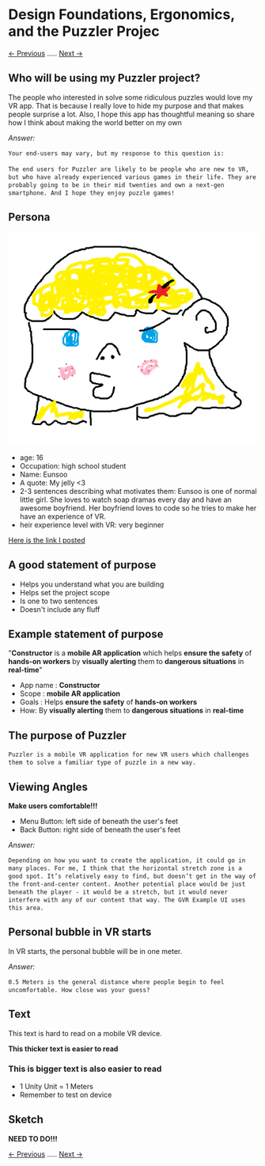 # Design Foundations, Ergonomics, and the Puzzler Projec
[<- Previous](README-4-1.md) ..... [Next ->](README-4-3.md)
## Who will be using my Puzzler project?
The people who interested in solve some ridiculous puzzles would love my VR app. That is because I really love to hide my purpose and that makes people surprise a lot. Also, I hope this app has thoughtful meaning so share how I think about making the world better on my own

*Answer:*

    Your end-users may vary, but my response to this question is:

    The end users for Puzzler are likely to be people who are new to VR, but who have already experienced various games in their life. They are probably going to be in their mid twenties and own a next-gen smartphone. And I hope they enjoy puzzle games!

## Persona
![Eunsoo](Eunsoo.png)

* age: 16
* Occupation: high school student
* Name: Eunsoo
* A quote: My jelly <3
* 2-3 sentences describing what motivates them: Eunsoo is one of normal little girl. She loves to watch soap dramas every day and have an awesome boyfriend. Her boyfriend loves to code so he tries to make her have an experience of VR.
* heir experience level with VR: very beginner

[Here is the link I posted](https://discussions.udacity.com/t/vr-persona-eunsoo/204592)

## A good statement of purpose

* Helps you understand what you are building
* Helps set the project scope
* Is one to two sentences
* Doesn't include any fluff

## Example statement of purpose
"**Constructor** is a **mobile AR application** which helps **ensure the safety** of **hands-on workers** by **visually alerting** them to **dangerous situations** in **real-time**"

* App name : **Constructor**
* Scope : **mobile AR application**
* Goals : Helps  **ensure the safety** of **hands-on workers**
* How: By **visually alerting** them to **dangerous situations** in **real-time**

## The purpose of Puzzler

    Puzzler is a mobile VR application for new VR users which challenges them to solve a familiar type of puzzle in a new way.

## Viewing Angles

**Make users comfortable!!!**

* Menu Button: left side of beneath the user's feet
* Back Button: right side of beneath the user's feet

*Answer:*

    Depending on how you want to create the application, it could go in many places. For me, I think that the horizontal stretch zone is a good spot. It’s relatively easy to find, but doesn’t get in the way of the front-and-center content. Another potential place would be just beneath the player - it would be a stretch, but it would never interfere with any of our content that way. The GVR Example UI uses this area.

## Personal bubble in VR starts

In VR starts, the personal bubble will be in one meter.

*Answer:*

    0.5 Meters is the general distance where people begin to feel uncomfortable. How close was your guess?

## Text

This text is hard to read on a mobile VR device.

**This thicker text is easier to read**

### This is bigger text is also easier to read

* 1 Unity Unit = 1 Meters
* Remember to test on device

## Sketch

**NEED TO DO!!!**

[<- Previous](README-4-1.md) ..... [Next ->](README-4-3.md)
